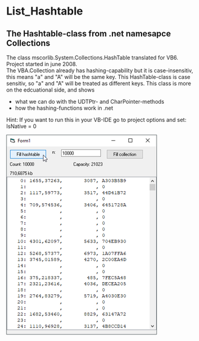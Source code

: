 # List_Hashtable  
## The Hashtable-class from .net namesapce Collections  
  
The class mscorlib.System.Collections.HashTable translated for VB6. Project started in june 2008.  
The VBA.Collection already has hashing-capability but it is case-insensitiv, this means "a" and "A" will be the same key.
This HashTable-class is case sensitiv, so "a" and "A" will be treated as different keys.
This class is more on the edcuational side, and shows 
* what we can do with the UDTPtr- and CharPointer-methods  
* how the hashing-functions work in .net  
  
Hint: If you want to run this in your VB-IDE go to project options and set: IsNative = 0

![ListHashtable Image](Resources/ListHashtable.png "ListHashtable Image")
